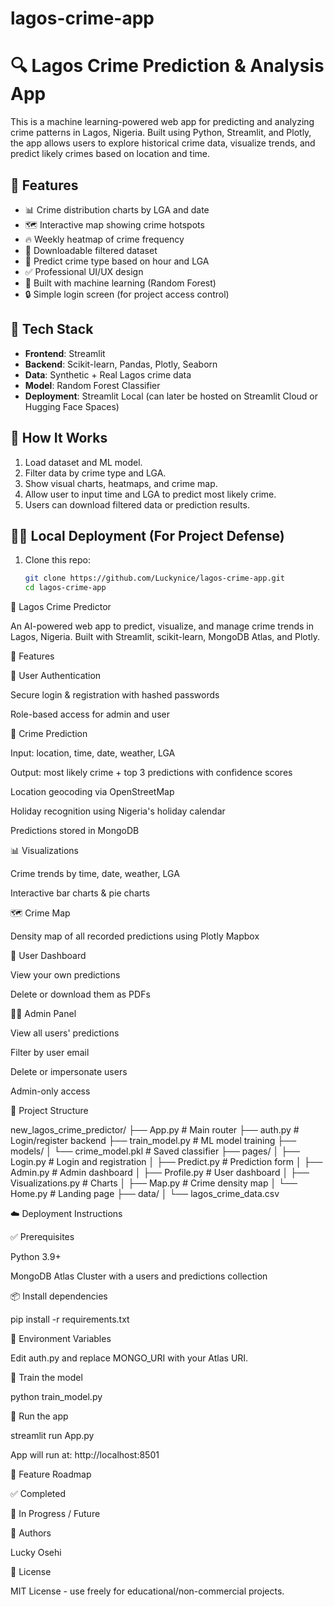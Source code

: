 # lagos-crime-app
# 🔍 Lagos Crime Prediction & Analysis App

This is a machine learning-powered web app for predicting and analyzing crime patterns in Lagos, Nigeria. Built using Python, Streamlit, and Plotly, the app allows users to explore historical crime data, visualize trends, and predict likely crimes based on location and time.

## 🚀 Features

- 📊 Crime distribution charts by LGA and date
- 🗺️ Interactive map showing crime hotspots
- 🔥 Weekly heatmap of crime frequency
- 📁 Downloadable filtered dataset
- 🤖 Predict crime type based on hour and LGA
- ✅ Professional UI/UX design
- 🧠 Built with machine learning (Random Forest)
- 🔒 Simple login screen (for project access control)

## 🧪 Tech Stack

- **Frontend**: Streamlit
- **Backend**: Scikit-learn, Pandas, Plotly, Seaborn
- **Data**: Synthetic + Real Lagos crime data
- **Model**: Random Forest Classifier
- **Deployment**: Streamlit Local (can later be hosted on Streamlit Cloud or Hugging Face Spaces)


## 🧠 How It Works

1. Load dataset and ML model.
2. Filter data by crime type and LGA.
3. Show visual charts, heatmaps, and crime map.
4. Allow user to input time and LGA to predict most likely crime.
5. Users can download filtered data or prediction results.

## 🧑‍💻 Local Deployment (For Project Defense)

1. Clone this repo:
   ```bash
   git clone https://github.com/Luckynice/lagos-crime-app.git
   cd lagos-crime-app


📍 Lagos Crime Predictor

An AI-powered web app to predict, visualize, and manage crime trends in Lagos, Nigeria. Built with Streamlit, scikit-learn, MongoDB Atlas, and Plotly.

🚀 Features

🔐 User Authentication

Secure login & registration with hashed passwords

Role-based access for admin and user

🤖 Crime Prediction

Input: location, time, date, weather, LGA

Output: most likely crime + top 3 predictions with confidence scores

Location geocoding via OpenStreetMap

Holiday recognition using Nigeria's holiday calendar

Predictions stored in MongoDB

📊 Visualizations

Crime trends by time, date, weather, LGA

Interactive bar charts & pie charts

🗺️ Crime Map

Density map of all recorded predictions using Plotly Mapbox

👤 User Dashboard

View your own predictions

Delete or download them as PDFs

🧑‍💼 Admin Panel

View all users' predictions

Filter by user email

Delete or impersonate users

Admin-only access

📁 Project Structure

new_lagos_crime_predictor/
├── App.py                   # Main router
├── auth.py                 # Login/register backend
├── train_model.py          # ML model training
├── models/
│   └── crime_model.pkl     # Saved classifier
├── pages/
│   ├── Login.py            # Login and registration
│   ├── Predict.py          # Prediction form
│   ├── Admin.py            # Admin dashboard
│   ├── Profile.py          # User dashboard
│   ├── Visualizations.py   # Charts
│   ├── Map.py              # Crime density map
│   └── Home.py             # Landing page
├── data/
│   └── lagos_crime_data.csv

☁️ Deployment Instructions

✅ Prerequisites

Python 3.9+

MongoDB Atlas Cluster with a users and predictions collection

📦 Install dependencies

pip install -r requirements.txt

🔐 Environment Variables

Edit auth.py and replace MONGO_URI with your Atlas URI.

🧠 Train the model

python train_model.py

🚀 Run the app

streamlit run App.py

App will run at: http://localhost:8501

📌 Feature Roadmap

✅ Completed



🧪 In Progress / Future



🤝 Authors

Lucky Osehi

📃 License

MIT License - use freely for educational/non-commercial projects.

